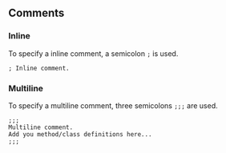 ## Comments

### Inline

To specify a inline comment, a semicolon `;` is used.
```
; Inline comment.
```

### Multiline

To specify a multiline comment, three semicolons `;;;` are used.
```
;;;
Multiline comment.
Add you method/class definitions here...
;;;
```
